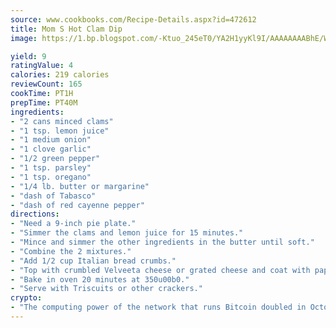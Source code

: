 ```yaml
---
source: www.cookbooks.com/Recipe-Details.aspx?id=472612
title: Mom S Hot Clam Dip
image: https://1.bp.blogspot.com/-Ktuo_245eT0/YA2H1yyKl9I/AAAAAAAABhE/WMoqSq2tWOcgMkPaLYZ-49h8pVDUUwFCQCLcBGAsYHQ/s307/5.png

yield: 9
ratingValue: 4
calories: 219 calories
reviewCount: 165
cookTime: PT1H
prepTime: PT40M
ingredients:
- "2 cans minced clams"
- "1 tsp. lemon juice"
- "1 medium onion"
- "1 clove garlic"
- "1/2 green pepper"
- "1 tsp. parsley"
- "1 tsp. oregano"
- "1/4 lb. butter or margarine"
- "dash of Tabasco"
- "dash of red cayenne pepper"
directions:
- "Need a 9-inch pie plate."
- "Simmer the clams and lemon juice for 15 minutes."
- "Mince and simmer the other ingredients in the butter until soft."
- "Combine the 2 mixtures."
- "Add 1/2 cup Italian bread crumbs."
- "Top with crumbled Velveeta cheese or grated cheese and coat with paprika."
- "Bake in oven 20 minutes at 350u00b0."
- "Serve with Triscuits or other crackers."
crypto:
- "The computing power of the network that runs Bitcoin doubled in October, pushing out all but the most dedicated miners."
---
```

